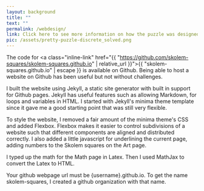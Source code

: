 ```yaml
---
layout: background
title: ""
text: ""
permalink: /webdesign/
link: Click here to see more information on how the puzzle was designed.
pic: /assets/pretty-puzzle-discrete_solved.png
---
```

The code for <a class="inline-link" href="{{ "https://github.com/skolem-squares/skolem-squares.github.io" | relative_url }}">{{ "skolem-squares.github.io" | escape }}</a> is available on Github. Being able to host a website on Github has been useful but not without challenges.

I built the website using Jekyll, a static site generator with built in support for Github pages. Jekyll has useful features such as allowing Markdown, for loops and variables in HTML. I started with Jekyll's minima theme template since it gave me a good starting point that was still very flexible.

To style the website, I removed a fair amount of the minima theme's CSS and added Flexbox. Flexbox makes it easier to control subdivisions of a website such that different components are aligned and distributed correctly. I also added a little javascript for underlining the current page, adding numbers to the Skolem squares on the Art page.

I typed up the math for the Math page in Latex. Then I used MathJax to convert the Latex to HTML.

Your github webpage url must be {username}.github.io. To get the name skolem-squares, I created a github organization with that name.
